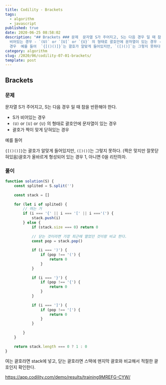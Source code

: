 ```yaml
---
title: Codility - Brackets
tags:
  - algorithm
  - javascript
published: true
date: 2020-06-25 08:58:02
description: "## Brackets ### 문제  문자열 S가 주어지고, S는 다음 경우 일 때 참을 반환해야 한다.  - S가
  비어있는 경우 - `(U)` or `[U]` or `{U}` 의 형태로 괄호안에 문자열이 있는 경우 - 괄호가 짝이 맞게 닫혀있는
  경우  예를 들어  `{[()()]}`는 괄호가 알맞게 들어있지만, `([)()]`는 그렇지 못하다. (짝은 맞..."
category: algorithm
slug: /2020/06/codility-07-01-brackets/
template: post
---
```

## Brackets

### 문제

문자열 S가 주어지고, S는 다음 경우 일 때 참을 반환해야 한다.

- S가 비어있는 경우
- `(U)` or `[U]` or `{U}` 의 형태로 괄호안에 문자열이 있는 경우
- 괄호가 짝이 맞게 닫혀있는 경우

예를 들어

`{[()()]}`는 괄호가 알맞게 들어있지만, `([)()]`는 그렇지 못하다. (짝은 맞지만 잘못닫혀있음)괄호가 올바르게 형성되어 있는 경우 1, 아니면 0을 리턴하자.

### 풀이

```javascript
function solution(S) {
    const splited = S.split('')
    
    const stack = []
    
    for (let i of splited) {
        // 여는 거
        if (i === '{' || i === '[' || i ==='(') {
            stack.push(i)
        } else {
            if (stack.size === 0) return 0
            
            // 닫는 것이라면 가장 최근에 열었던 것이랑 비교 한다.
            const pop = stack.pop()
            
            if (i === ')') {
                if (pop !== '(') {
                    return 0
                }
            }
            
            if (i === '}') {
                if (pop !== '{') {
                    return 0
                }
            }
            
            if (i === ']') {
                if (pop !== '[') {
                    return 0
                }
            }
            
        }
    }
    
    return stack.length === 0 ? 1 : 0
}
```

여는 괄호라면 stack에 넣고, 닫는 괄호라면 스택에 맨지막 괄호와 비교해서 적절한 괄호인지 확인한다.

https://app.codility.com/demo/results/training9MREFG-CYW/